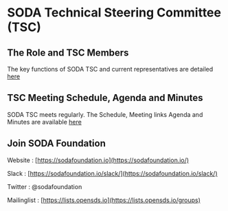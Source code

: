 # SODA Technical Steering Committee (TSC)

## The Role and TSC Members
The key functions of SODA TSC and current representatives are detailed [here](https://sodafoundation.io/the-foundation/technical-steering-committee/)

## TSC Meeting Schedule, Agenda and Minutes
SODA TSC meets regularly. The Schedule, Meeting links Agenda and Minutes are available [here](bit.ly/sodatscmeetingnotes)

## Join SODA Foundation

Website : [https://sodafoundation.io](https://sodafoundation.io/)

Slack  : [https://sodafoundation.io/slack/](https://sodafoundation.io/slack/)

Twitter  : @sodafoundation

Mailinglist  : [https://lists.opensds.io](https://lists.opensds.io/groups)

